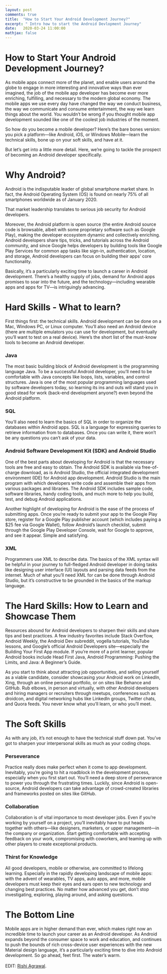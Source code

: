 ```yaml
---
layout: post
comments: true
title:  "How to Start Your Android Development Journey?"
excerpt: " Intro how to start the Android Devlopment Journey"
date:   2020-03-24 11:00:00
mathjax: false
---
```



# How to Start Your Android Development Journey?

As mobile apps connect more of the planet, and enable users around the globe to engage in more interesting and innovative ways than ever imagined, the job of the mobile app developer has become ever more enriching, fulfilling, and necessary to the modern global economy. The mobile apps we use every day have changed the way we conduct business, the way we communicate and consume entertainment, the way we learn things about the world. You wouldn’t be wrong if you thought mobile app development sounded like one of the coolest job industries of the moment.

So how do you become a mobile developer? Here’s the bare bones version: you pick a platform—like Android, iOS, or Windows Mobile—learn the technical skills, bone up on your soft skills, and have at it.


But let’s get into a little more detail. Here, we’re going to tackle the prospect of becoming an Android developer specifically.

# Why Android?
Android is the indisputable leader of global smartphone market share. In fact, the Android Operating System (OS) is found on nearly 75% of all smartphones worldwide as of January 2020.

That market leadership translates to serious job security for Android developers.

Moreover, the Android platform is open source (the entire Android source code is browsable, albeit with some proprietary software such as Google Play), making the developer ecosystem dynamic and collectively enriching. Android developers share tips, tricks, and tutorials across the Android community, and since Google helps developers by building tools like Google Play Services for common app tasks like sign-in, authentication, location, and storage, Android developers can focus on building their apps’ core functionality.

Basically, it’s a particularly exciting time to launch a career in Android development. There’s a healthy supply of jobs, demand for Android apps promises to soar into the future, and the technology—including wearable apps and apps for TV—is intriguingly advancing.

# Hard Skills - What to learn?
First things first: the technical skills. Android development can be done on a Mac, Windows PC, or Linux computer. You’ll also need an Android device (there are multiple emulators you can use for development, but eventually you’ll want to test on a real device). Here’s the short list of the must-know tools to become an Android developer.

### Java
The most basic building block of Android development is the programming language Java. To be a successful Android developer, you’ll need to be comfortable with Java concepts like loops, lists, variables, and control structures. Java is one of the most popular programming languages used by software developers today, so learning its ins and outs will stand you in good stead for work (back-end development anyone?) even beyond the Android platform.

### SQL
You’ll also need to learn the basics of SQL in order to organize the databases within Android apps. SQL is a language for expressing queries to retrieve information from to databases. Once you can write it, there won’t be any questions you can’t ask of your data.
### Android Software Development Kit (SDK) and Android Studio
One of the best parts about developing for Android is that the necessary tools are free and easy to obtain. The Android SDK is available via free-of-charge download, as is Android Studio, the official integrated development environment (IDE) for Android app development. Android Studio is the main program with which developers write code and assemble their apps from various packages and libraries. The Android SDK includes sample code, software libraries, handy coding tools, and much more to help you build, test, and debug Android applications.

Another highlight of developing for Android is the ease of the process of submitting apps. Once you’re ready to submit your app to the Google Play store, register for a Google Play publisher account (which includes paying a $25 fee via Google Wallet), follow Android’s launch checklist, submit through the Google Play Developer Console, wait for Google to approve, and see it appear. Simple and satisfying.

### XML
Programmers use XML to describe data. The basics of the XML syntax will be helpful in your journey to full-fledged Android developer in doing tasks like designing user interface (UI) layouts and parsing data feeds from the internet. Much of what you’ll need XML for can be done through Android Studio, but it’s constructive to be grounded in the basics of the markup language.

# The Hard Skills: How to Learn and Showcase Them
Resources abound for Android developers to sharpen their skills and share tips and best practices. A few industry favorites include Stack Overflow, Android Weekly, the Android Dev subreddit, vogella tutorials, YouTube lessons, and Google’s official Android Developers site—especially the Building Your First App module. If you’re more of a print learner, popular Android books include Head First Java, Android Programming: Pushing the Limits, and Java: A Beginner’s Guide.

As you start to think about attracting job opportunities, and selling yourself as a viable candidate, consider showcasing your Android work on LinkedIn, Xing, through an online personal portfolio, or on sites like Behance and GitHub. Rub elbows, in person and virtually, with other Android developers and hiring managers or recruiters through meetups, conferences such as droidcon, and digital networking hubs like LinkedIn groups, Twitter chats, and Quora feeds. You never know what you’ll learn, or who you’ll meet.

# The Soft Skills
As with any job, it’s not enough to have the technical stuff down pat. You’ve got to sharpen your interpersonal skills as much as your coding chops.

### Perseverance
Practice really does make perfect when it come to app development. Inevitably, you’re going to hit a roadblock in the development process, especially when you first start out. You’ll need a deep store of perseverance to power you through the frustrating times. Luckily, since Android is open-source, Android developers can take advantage of crowd-created libraries and frameworks posted on sites like GitHub.

### Collaboration
Collaboration is of vital importance to most developer jobs. Even if you’re working by yourself on a project, you’ll inevitably have to put heads together with others—like designers, marketers, or upper management—in the company or organization. Start getting comfortable with accepting feedback on your work, compromising with coworkers, and teaming up with other players to create exceptional products.

### Thirst for Knowledge
All good developers, mobile or otherwise, are committed to lifelong learning. Especially in the rapidly developing landscape of mobile apps: with the advent of wearables, TV apps, auto apps, and more, mobile developers must keep their eyes and ears open to new technology and changing best practices. No matter how advanced you get, don’t stop investigating, exploring, playing around, and asking questions.

# The Bottom Line
Mobile apps are in higher demand than ever, which makes right now an incredible time to launch your career as an Android developer. As Android expands beyond the consumer space to work and education, and continues to push the bounds of rich cross-device user experiences with the new Material design language, it’s a particularly exciting time to dive into Android development. So go ahead, feet first. The water’s warm.
<br><br>
EDIT: [Rishi Agrawal](https://rishiagrawal2609.github.io/). 
